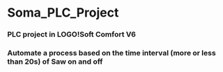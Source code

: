 # Soma_PLC_Project

### PLC project in LOGO!Soft Comfort V6
### Automate a process based on the time interval (more or less than 20s) of Saw on and off
